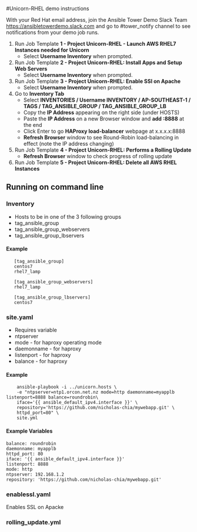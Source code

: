 #Unicorn-RHEL demo instructions

With your Red Hat email address, join the Ansible Tower Demo Slack Team https://ansibletowerdemo.slack.com and go to #tower_notify channel to see notifications from your demo job runs.

1. Run Job Template __1 - Project Unicorn-RHEL - Launch AWS RHEL7 Instances needed for Unicorn__
   * Select __Username Inventory__ when prompted.
2. Run Job Template __2 - Project Unicorn-RHEL: Install Apps and Setup Web Servers__
   * Select __Username Inventory__ when prompted.
3. Run Job Template __3 - Project Unicorn-RHEL: Enable SSI on Apache__
   * Select __Username Inventory__ when prompted.
4. Go to __Inventory Tab__
   * Select __INVENTORIES / Username INVENTORY / AP-SOUTHEAST-1 / TAGS / TAG_ANSIBLE_GROUP / TAG_ANSIBLE_GROUP_LB__
   * Copy the __IP Address__ appearing on the right side (under HOSTS)
   * Paste the __IP Address__ on a new Browser window and __add :8888__ at the end
   * Click Enter to go __HAProxy load-balancer__ webpage at x.x.x.x:8888 
   * __Refresh Browser__ window to see Round-Robin load-balancing in effect (note the IP address changing)
5. Run Job Template __4 - Project Unicorn-RHEL: Performs a Rolling Update__
   * __Refresh Browser__ window to check progress of rolling update
6. Run Job Template __5 - Project Unicorn-RHEL: Delete all AWS RHEL Instances__

## Running on command line

### Inventory
* Hosts to be in one of the 3 following groups
 * tag_ansible_group
 * tag_ansible_group_webservers
 * tag_ansible_group_lbservers

#### Example
```
   [tag_ansible_group]
   centos7
   rhel7_lamp

   [tag_ansible_group_webservers]
   rhel7_lamp

   [tag_ansible_group_lbservers]
   centos7
```

### site.yaml
* Requires variable
 * ntpserver 
 * mode - for haproxy operating mode
 * daemonname - for haproxy
 * listenport - for haproxy
 * balance - for haproxy

#### Example
```
    ansible-playbook -i ../unicorn.hosts \
    -e "ntpserver=ntp1.orcon.net.nz mode=http daemonname=myapplb listenport=8888 balance=roundrobin\
    iface='{{ ansible_default_ipv4.interface }}' \
    repository='https://github.com/nicholas-chia/mywebapp.git' \
    httpd_port=80" \
    site.yml 
```

#### Example Variables
    balance: roundrobin
    daemonname: myapplb
    httpd_port: 80
    iface: '{{ ansible_default_ipv4.interface }}'
    listenport: 8888
    mode: http
    ntpserver: 192.168.1.2
    repository: 'https://github.com/nicholas-chia/mywebapp.git'

### enablessl.yaml
Enables SSL on Apacke


### rolling_update.yml

